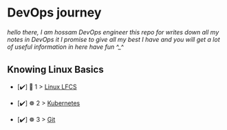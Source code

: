# DevOps journey

###### hello there, I am hossam DevOps engineer   this repo for writes down all my notes in DevOps  it I promise to give all my best I have and you will get a lot of useful information in  here have fun ^_^ 

## Knowing Linux Basics

- [✔️] 🐧 1  > [Linux LFCS](linux/LinuxCommands.md)

- [✔️] ☸️  2  > [Kubernetes](linux/kubernetes.md)

- [✔️] ☸️  3  > [Git](linux/git.md)